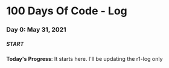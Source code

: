 # 100 Days Of Code - Log

### Day 0: May 31, 2021
##### START

**Today's Progress**: It starts here. I'll be updating the r1-log only
